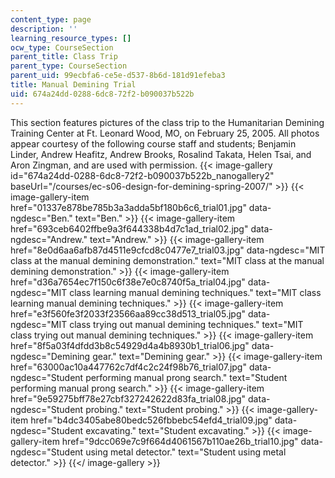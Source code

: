 ```yaml
---
content_type: page
description: ''
learning_resource_types: []
ocw_type: CourseSection
parent_title: Class Trip
parent_type: CourseSection
parent_uid: 99ecbfa6-ce5e-d537-8b6d-181d91efeba3
title: Manual Demining Trial
uid: 674a24dd-0288-6dc8-72f2-b090037b522b
---
```


This section features pictures of the class trip to the Humanitarian Demining Training Center at Ft. Leonard Wood, MO, on February 25, 2005. All photos appear courtesy of the following course staff and students; Benjamin Linder, Andrew Heafitz, Andrew Brooks, Rosalind Takata, Helen Tsai, and Aron Zingman, and are used with permission.
{{< image-gallery id="674a24dd-0288-6dc8-72f2-b090037b522b_nanogallery2" baseUrl="/courses/ec-s06-design-for-demining-spring-2007/" >}}
{{< image-gallery-item href="01337e878be785b3a3adda5bf180b6c6_trial01.jpg" data-ngdesc="Ben." text="Ben." >}}
{{< image-gallery-item href="693ceb6402ffbe9a3f644338b4d7c1ad_trial02.jpg" data-ngdesc="Andrew." text="Andrew." >}}
{{< image-gallery-item href="8e0d6aa6afb87d4511e9cfcd8c0477e7_trial03.jpg" data-ngdesc="MIT class at the manual demining demonstration." text="MIT class at the manual demining demonstration." >}}
{{< image-gallery-item href="d36a7654ec7f150c6f38e7e0c8740f5a_trial04.jpg" data-ngdesc="MIT class learning manual demining techniques." text="MIT class learning manual demining techniques." >}}
{{< image-gallery-item href="e3f560fe3f2033f23566aa89cc38d513_trial05.jpg" data-ngdesc="MIT class trying out manual demining techniques." text="MIT class trying out manual demining techniques." >}}
{{< image-gallery-item href="8f5a03f4dfdd3b8c54929d4a4b8930b1_trial06.jpg" data-ngdesc="Demining gear." text="Demining gear." >}}
{{< image-gallery-item href="63000ac10a447762c7df4c2c24f98b76_trial07.jpg" data-ngdesc="Student performing manual prong search." text="Student performing manual prong search." >}}
{{< image-gallery-item href="9e59275bff78e27cbf327242622d83fa_trial08.jpg" data-ngdesc="Student probing." text="Student probing." >}}
{{< image-gallery-item href="b4dc3405abe80bedc526fbbebc54efd4_trial09.jpg" data-ngdesc="Student excavating." text="Student excavating." >}}
{{< image-gallery-item href="9dcc069e7c9f664d4061567b110ae26b_trial10.jpg" data-ngdesc="Student using metal detector." text="Student using metal detector." >}}
{{</ image-gallery >}}